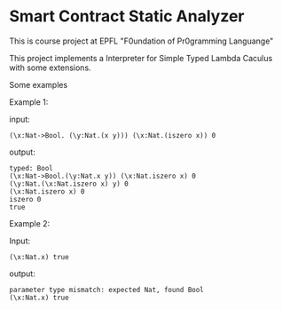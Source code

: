 # Smart Contract Static Analyzer
This is course project at EPFL "F0undation of Pr0gramming Languange"

This project implements a Interpreter for Simple Typed Lambda Caculus with some extensions. 

Some examples

Example 1:

input:
```
(\x:Nat->Bool. (\y:Nat.(x y))) (\x:Nat.(iszero x)) 0
```
output:
```
typed: Bool
(\x:Nat->Bool.(\y:Nat.x y)) (\x:Nat.iszero x) 0
(\y:Nat.(\x:Nat.iszero x) y) 0
(\x:Nat.iszero x) 0
iszero 0
true
```

Example 2:

Input:
```
(\x:Nat.x) true
```
output:
```
parameter type mismatch: expected Nat, found Bool
(\x:Nat.x) true
```